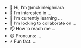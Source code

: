 - 👋 Hi, I’m @mckinleighniara
- 👀 I’m interested in ...
- 🌱 I’m currently learning ...
- 💞️ I’m looking to collaborate on ...
- 📫 How to reach me ...
- 😄 Pronouns: ...
- ⚡ Fun fact: ...

<!---
mckinleighniara/mckinleighniara is a ✨ special ✨ repository because its `README.md` (this file) appears on your GitHub profile.
You can click the Preview link to take a look at your changes.
--->
